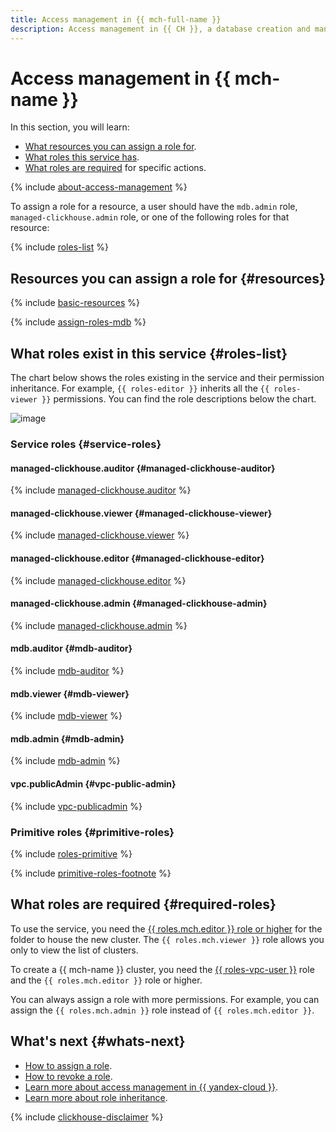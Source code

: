 ```yaml
---
title: Access management in {{ mch-full-name }}
description: Access management in {{ CH }}, a database creation and management service. This section describes the resources for which you can assign a role, the roles existing in the service, and the roles required for specific actions.
---
```


# Access management in {{ mch-name }}


In this section, you will learn:

* [What resources you can assign a role for](#resources).
* [What roles this service has](#roles-list).
* [What roles are required](#required-roles) for specific actions.

{% include [about-access-management](../_includes/iam/about-access-management.md) %}

To assign a role for a resource, a user should have the `mdb.admin` role, `managed-clickhouse.admin` role, or one of the following roles for that resource:

{% include [roles-list](../_includes/iam/roles-list.md) %}

## Resources you can assign a role for {#resources}

{% include [basic-resources](../_includes/iam/basic-resources-for-access-control.md) %}

{% include [assign-roles-mdb](../_includes/iam/assign-roles-mdb.md) %}

## What roles exist in this service {#roles-list}

The chart below shows the roles existing in the service and their permission inheritance. For example, `{{ roles-editor }}` inherits all the `{{ roles-viewer }}` permissions. You can find the role descriptions below the chart.

![image](../_assets/mdb/roles-managed-clickhouse.svg)

### Service roles {#service-roles}

#### managed-clickhouse.auditor {#managed-clickhouse-auditor}

{% include [managed-clickhouse.auditor](../_roles/managed-clickhouse/auditor.md) %}

#### managed-clickhouse.viewer {#managed-clickhouse-viewer}

{% include [managed-clickhouse.viewer](../_roles/managed-clickhouse/viewer.md) %}

#### managed-clickhouse.editor {#managed-clickhouse-editor}

{% include [managed-clickhouse.editor](../_roles/managed-clickhouse/editor.md) %}

#### managed-clickhouse.admin {#managed-clickhouse-admin}

{% include [managed-clickhouse.admin](../_roles/managed-clickhouse/admin.md) %}

#### mdb.auditor {#mdb-auditor}

{% include [mdb-auditor](../_roles/mdb/auditor.md) %}

#### mdb.viewer {#mdb-viewer}

{% include [mdb-viewer](../_roles/mdb/viewer.md) %}

#### mdb.admin {#mdb-admin}

{% include [mdb-admin](../_roles/mdb/admin.md) %}

#### vpc.publicAdmin {#vpc-public-admin}

{% include [vpc-publicadmin](../_roles/vpc/publicAdmin.md) %}

### Primitive roles {#primitive-roles}

{% include [roles-primitive](../_includes/roles-primitive.md) %}

{% include [primitive-roles-footnote](../_includes/primitive-roles-footnote.md) %}

## What roles are required {#required-roles}

To use the service, you need the [{{ roles.mch.editor }} role or higher](../iam/concepts/access-control/roles.md) for the folder to house the new cluster. The `{{ roles.mch.viewer }}` role allows you only to view the list of clusters.

To create a {{ mch-name }} cluster, you need the [{{ roles-vpc-user }}](../vpc/security/index.md#vpc-user) role and the `{{ roles.mch.editor }}` role or higher.

You can always assign a role with more permissions. For example, you can assign the `{{ roles.mch.admin }}` role instead of `{{ roles.mch.editor }}`.

## What's next {#whats-next}

* [How to assign a role](../iam/operations/roles/grant.md).
* [How to revoke a role](../iam/operations/roles/revoke.md).
* [Learn more about access management in {{ yandex-cloud }}](../iam/concepts/access-control/index.md).
* [Learn more about role inheritance](../resource-manager/concepts/resources-hierarchy.md#access-rights-inheritance).


{% include [clickhouse-disclaimer](../_includes/clickhouse-disclaimer.md) %}

